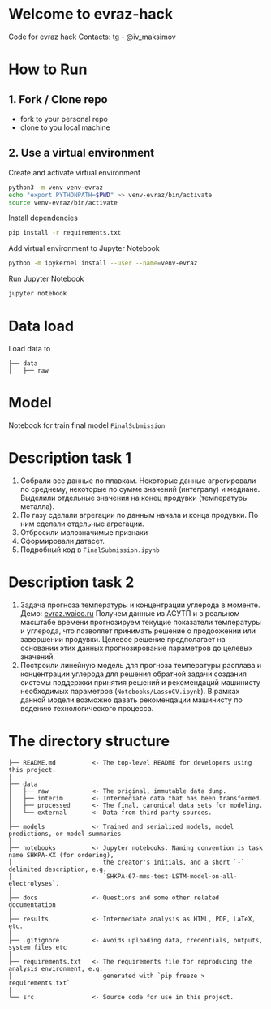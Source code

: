 # Welcome to evraz-hack

Code for evraz hack
Contacts: tg - @iv_maksimov
# How to Run 

## 1. Fork / Clone repo
- fork to your personal repo 
- clone to you local machine


## 2. Use a virtual environment

Сreate and activate virtual environment
```bash
python3 -m venv venv-evraz
echo "export PYTHONPATH=$PWD" >> venv-evraz/bin/activate
source venv-evraz/bin/activate
```

Install dependencies
```bash
pip install -r requirements.txt
```

Add virtual environment to Jupyter Notebook
```bash
python -m ipykernel install --user --name=venv-evraz
``` 

Run Jupyter Notebook 
```bash
jupyter notebook
```

# Data load
Load data to
```
├── data
│   ├── raw   
```
# Model

Notebook for train final model `FinalSubmission`

# Description task 1

1. Собрали все данные по плавкам. Некоторые данные агрегировали по среднему, некоторые по сумме значений (интегралу) и медиане. Выделили отдельные значения на конец продувки (температуры металла).
2. По газу сделали агрегации по данным начала и конца продувки. По ним сделали отдельные агрегации.
3. Отбросили малозначимые признаки
4. Сформировали датасет.
5. Подробный код в  `FinalSubmission.ipynb`

# Description task 2

1. Задача прогноза температуры и концентрации углерода в моменте. 
Демо: [evraz.waico.ru](https://share.streamlit.io/dimas71bit/evraz_gui/main)
Получем данные из АСУТП и в реальном масштабе времени прогнозируем текущие показатели температуры и углерода, что позволяет принимать решение о продоожении или завершении продувки. Целевое решение предполагает на основании этих данных прогнозирование параметров до целевых значений.
1. Построили линейную модель для прогноза температуры расплава и концентрации углерода для решения обратной задачи создания системы поддержки принятия решений и рекомендаций машинисту необходимых параметров (`Notebooks/LassoCV.ipynb`). В рамках данной модели возможно давать рекомендации машинисту по ведению технологического процесса.


# The directory structure
```
├── README.md          <- The top-level README for developers using this project.
│
├── data
│   ├── raw            <- The original, immutable data dump.
│   ├── interim        <- Intermediate data that has been transformed.
│   ├── processed      <- The final, canonical data sets for modeling.
│   └── external       <- Data from third party sources.
│
├── models             <- Trained and serialized models, model predictions, or model summaries
│
├── notebooks          <- Jupyter notebooks. Naming convention is task name SHKPA-XX (for ordering),
│                         the creator's initials, and a short `-` delimited description, e.g.
│                         `SHKPA-67-mms-test-LSTM-model-on-all-electrolyses`.
│
├── docs               <- Questions and some other related documentation
│
├── results            <- Intermediate analysis as HTML, PDF, LaTeX, etc.
│
├── .gitignore         <- Avoids uploading data, credentials, outputs, system files etc
│
├── requirements.txt   <- The requirements file for reproducing the analysis environment, e.g.
│                         generated with `pip freeze > requirements.txt`
|
└── src                <- Source code for use in this project.
```
